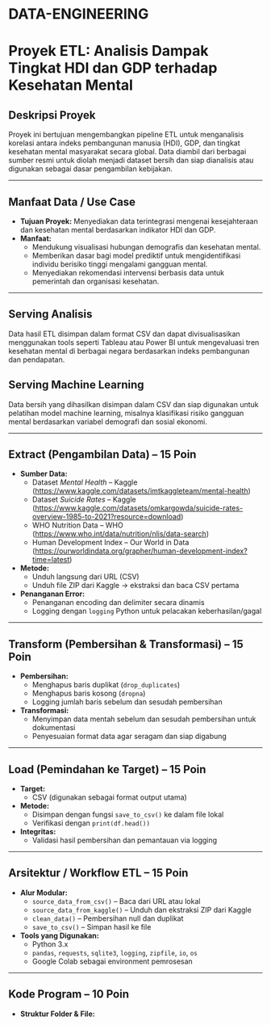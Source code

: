 # DATA-ENGINEERING
# Proyek ETL: Analisis Dampak Tingkat HDI dan GDP terhadap Kesehatan Mental

## Deskripsi Proyek
Proyek ini bertujuan mengembangkan pipeline ETL untuk menganalisis korelasi antara indeks pembangunan manusia (HDI), GDP, dan tingkat kesehatan mental masyarakat secara global. Data diambil dari berbagai sumber resmi untuk diolah menjadi dataset bersih dan siap dianalisis atau digunakan sebagai dasar pengambilan kebijakan.

---

## Manfaat Data / Use Case
- **Tujuan Proyek:** Menyediakan data terintegrasi mengenai kesejahteraan dan kesehatan mental berdasarkan indikator HDI dan GDP.
- **Manfaat:**
  - Mendukung visualisasi hubungan demografis dan kesehatan mental.
  - Memberikan dasar bagi model prediktif untuk mengidentifikasi individu berisiko tinggi mengalami gangguan mental.
  - Menyediakan rekomendasi intervensi berbasis data untuk pemerintah dan organisasi kesehatan.

---

## Serving Analisis
Data hasil ETL disimpan dalam format CSV dan dapat divisualisasikan menggunakan tools seperti Tableau atau Power BI untuk mengevaluasi tren kesehatan mental di berbagai negara berdasarkan indeks pembangunan dan pendapatan.

## Serving Machine Learning
Data bersih yang dihasilkan disimpan dalam CSV dan siap digunakan untuk pelatihan model machine learning, misalnya klasifikasi risiko gangguan mental berdasarkan variabel demografi dan sosial ekonomi.

---

## Extract (Pengambilan Data) – 15 Poin
- **Sumber Data:**
  - Dataset *Mental Health* – Kaggle (https://www.kaggle.com/datasets/imtkaggleteam/mental-health)
  - Dataset *Suicide Rates* – Kaggle (https://www.kaggle.com/datasets/omkargowda/suicide-rates-overview-1985-to-2021?resource=download)
  - WHO Nutrition Data – WHO (https://www.who.int/data/nutrition/nlis/data-search)
  - Human Development Index – Our World in Data (https://ourworldindata.org/grapher/human-development-index?time=latest)
- **Metode:**
  - Unduh langsung dari URL (CSV)
  - Unduh file ZIP dari Kaggle → ekstraksi dan baca CSV pertama
- **Penanganan Error:**
  - Penanganan encoding dan delimiter secara dinamis
  - Logging dengan `logging` Python untuk pelacakan keberhasilan/gagal

---

## Transform (Pembersihan & Transformasi) – 15 Poin
- **Pembersihan:**
  - Menghapus baris duplikat (`drop_duplicates`)
  - Menghapus baris kosong (`dropna`)
  - Logging jumlah baris sebelum dan sesudah pembersihan
- **Transformasi:**
  - Menyimpan data mentah sebelum dan sesudah pembersihan untuk dokumentasi
  - Penyesuaian format data agar seragam dan siap digabung

---

## Load (Pemindahan ke Target) – 15 Poin
- **Target:**
  - CSV (digunakan sebagai format output utama)
- **Metode:**
  - Disimpan dengan fungsi `save_to_csv()` ke dalam file lokal
  - Verifikasi dengan `print(df.head())`
- **Integritas:**
  - Validasi hasil pembersihan dan pemantauan via logging

---

## Arsitektur / Workflow ETL – 15 Poin
- **Alur Modular:**
  - `source_data_from_csv()` – Baca dari URL atau lokal
  - `source_data_from_kaggle()` – Unduh dan ekstraksi ZIP dari Kaggle
  - `clean_data()` – Pembersihan null dan duplikat
  - `save_to_csv()` – Simpan hasil ke file
- **Tools yang Digunakan:**
  - Python 3.x
  - `pandas`, `requests`, `sqlite3`, `logging`, `zipfile`, `io`, `os`
  - Google Colab sebagai environment pemrosesan

---

## Kode Program – 10 Poin
- **Struktur Folder & File:**
